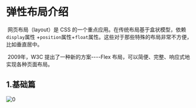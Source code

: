 # 弹性布局介绍

​	网页布局（layout）是 CSS 的一个重点应用。在传统布局基于盒状模型，依赖 `display`属性 +`position`属性+`float`属性。这些对于那些特殊的布局非常不方便，比如垂直居中。

​	2009年，W3C 提出了一种新的方案----Flex 布局，可以简便、完整、响应式地实现各种页面布局。

## 1.基础篇

![0](E:\myBlog\blog\弹性布局\images\001.png)